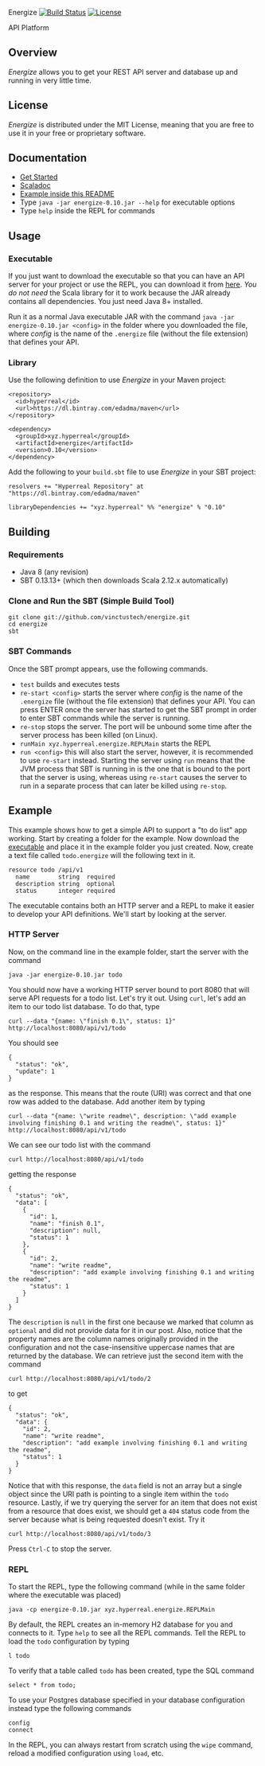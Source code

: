 Energize [![Build Status](https://travis-ci.org/vinctustech/energize.svg?branch=master)](https://travis-ci.org/vinctustech/energize) [![License](https://img.shields.io/badge/license-MIT-blue.svg)](https://opensource.org/licenses/MIT)

API Platform


Overview
--------

*Energize* allows you to get your REST API server and database up and running in very little time.


License
-------

*Energize* is distributed under the MIT License, meaning that you are free to use it in your free or proprietary software.


Documentation
-------------

- [Get Started](http://vinctustech.github.io/energize)
- [Scaladoc](http://vinctustech.github.io/energize/api)
- [Example inside this README](http://github.com/vinctustech/energize#example)
- Type `java -jar energize-0.10.jar --help` for executable options
- Type `help` inside the REPL for commands


Usage
-----

### Executable

If you just want to download the executable so that you can have an API server for your project or use the REPL, you can download it from [here](https://dl.bintray.com/edadma/generic/energize-0.10.jar). *You do not need* the Scala library for it to work because the JAR already contains all dependencies. You just need Java 8+ installed.

Run it as a normal Java executable JAR with the command `java -jar energize-0.10.jar <config>` in the folder where you downloaded the file, where *config* is the name of the `.energize` file (without the file extension) that defines your API.

### Library

Use the following definition to use *Energize* in your Maven project:

	<repository>
	  <id>hyperreal</id>
	  <url>https://dl.bintray.com/edadma/maven</url>
	</repository>
	 
	<dependency>
	  <groupId>xyz.hyperreal</groupId>
	  <artifactId>energize</artifactId>
	  <version>0.10</version>
	</dependency>
	
Add the following to your `build.sbt` file to use *Energize* in your SBT project:

    resolvers += "Hyperreal Repository" at "https://dl.bintray.com/edadma/maven"
	 
    libraryDependencies += "xyz.hyperreal" %% "energize" % "0.10"


Building
--------

### Requirements

- Java 8 (any revision)
- SBT 0.13.13+ (which then downloads Scala 2.12.x automatically)

### Clone and Run the SBT (Simple Build Tool)

	git clone git://github.com/vinctustech/energize.git
	cd energize
	sbt
  
### SBT Commands

Once the SBT prompt appears, use the following commands.

- `test` builds and executes tests
- `re-start <config>` starts the server where *config* is the name of the `.energize` file (without the file extension) that defines your API. You can press ENTER once the server has started to get the SBT prompt in order to enter SBT commands while the server is running.
- `re-stop` stops the server. The port will be unbound some time after the server process has been killed (on Linux).
- `runMain xyz.hyperreal.energize.REPLMain` starts the REPL
- `run <config>` this will also start the server, however, it is recommended to use `re-start` instead. Starting the server using `run` means that the JVM process that SBT is running in is the one that is bound to the port that the server is using, whereas using `re-start` causes the server to run in a separate process that can later be killed using `re-stop`.


Example
-------

This example shows how to get a simple API to support a "to do list" app working. Start by creating a folder for the example. Now download the [executable](https://dl.bintray.com/edadma/generic/energize-0.10.jar) and place it in the example folder you just created. Now, create a text file called `todo.energize` will the following text in it.

	resource todo /api/v1
	  name        string  required
	  description string  optional
	  status      integer required

The executable contains both an HTTP server and a REPL to make it easier to develop your API definitions. We'll start by looking at the server.


### HTTP Server

Now, on the command line in the example folder, start the server with the command

    java -jar energize-0.10.jar todo
  
You should now have a working HTTP server bound to port 8080 that will serve API requests for a todo list. Let's try it out. Using `curl`, let's add an item to our todo list database. To do that, type

	curl --data "{name: \"finish 0.1\", status: 1}" http://localhost:8080/api/v1/todo

You should see

	{
	  "status": "ok",
	  "update": 1
	}

as the response. This means that the route (URI) was correct and that one row was added to the database. Add another item by typing

	curl --data "{name: \"write readme\", description: \"add example involving finishing 0.1 and writing the readme\", status: 1}" http://localhost:8080/api/v1/todo

We can see our todo list with the command

	curl http://localhost:8080/api/v1/todo
  
getting the response

	{
	  "status": "ok",
	  "data": [
	    {
	      "id": 1,
	      "name": "finish 0.1",
	      "description": null,
	      "status": 1
	    },
	    {
	      "id": 2,
	      "name": "write readme",
	      "description": "add example involving finishing 0.1 and writing the readme",
	      "status": 1
	    }
	  ]
	}

The `description` is `null` in the first one because we marked that column as `optional` and did not provide data for it in our post. Also, notice that the property names are the column names originally provided in the configuration and not the case-insensitive uppercase names that are returned by the database. We can retrieve just the second item with the command

	curl http://localhost:8080/api/v1/todo/2
  
to get

	{
	  "status": "ok",
	  "data": {
	    "id": 2,
	    "name": "write readme",
	    "description": "add example involving finishing 0.1 and writing the readme",
	    "status": 1
	  }
	}

Notice that with this response, the `data` field is not an array but a single object since the URI path is pointing to a single item within the `todo` resource.  Lastly, if we try querying the server for an item that does not exist from a resource that does exist, we should get a `404` status code from the server because what is being requested doesn't exist. Try it

    curl http://localhost:8080/api/v1/todo/3

Press `Ctrl-C` to stop the server.


### REPL

To start the REPL, type the following command (while in the same folder where the executable was placed)

	java -cp energize-0.10.jar xyz.hyperreal.energize.REPLMain
  
By default, the REPL creates an in-memory H2 database for you and connects to it. Type `help` to see all the REPL commands. Tell the REPL to load the `todo` configuration by typing

	l todo
  
To verify that a table called `todo` has been created, type the SQL command

	select * from todo;
  
To use your Postgres database specified in your database configuration instead type the following commands

	config
	connect
  
In the REPL, you can always restart from scratch using the `wipe` command, reload a modified configuration using `load`, etc.
